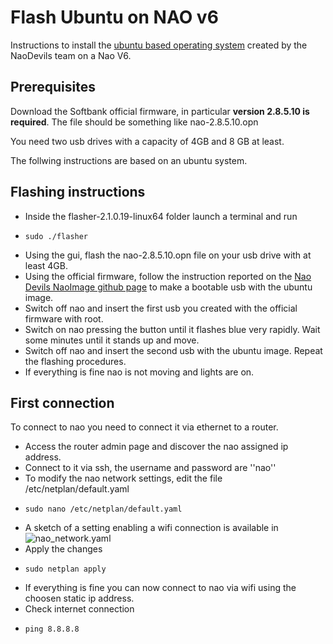 # Flash Ubuntu on NAO v6

Instructions to install the [ubuntu based operating system](https://github.com/NaoDevils/NaoImage) created by the NaoDevils team on a Nao V6.

## Prerequisites

Download the Softbank official firmware, in particular **version 2.8.5.10 is required**.
The file should be something like nao-2.8.5.10.opn

You need two usb drives with a capacity of 4GB and 8 GB at least.

The follwing instructions are based on an ubuntu system.

## Flashing instructions

- Inside the flasher-2.1.0.19-linux64 folder launch a terminal and run
-     sudo ./flasher
- Using the gui, flash the nao-2.8.5.10.opn file on your usb drive with at least 4GB.
- Using the official firmware, follow the instruction reported on the [Nao Devils NaoImage github page](https://github.com/NaoDevils/NaoImage) to make a bootable usb with the ubuntu image.  
- Switch off nao and insert the first usb you created with the official firmware with root.
- Switch on nao pressing the button until it flashes blue very rapidly. Wait some minutes until it stands up and move.
- Switch off nao and insert the second usb with the ubuntu image. Repeat the flashing procedures.
- If everything is fine nao is not moving and lights are on.

## First connection

To connect to nao you need to connect it via ethernet to a router. 

- Access the router admin page and discover the nao assigned ip address.
- Connect to it via ssh, the username and password are ''nao''
- To modify the nao network settings, edit the file /etc/netplan/default.yaml
-     sudo nano /etc/netplan/default.yaml
- A sketch of a setting enabling a wifi connection is available in ![nao_network.yaml](nao_network.yaml)
- Apply the changes
-     sudo netplan apply
- If everything is fine you can now connect to nao via wifi using the choosen static ip address.
- Check internet connection
-     ping 8.8.8.8
 
  
    
